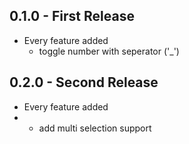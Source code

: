 ## 0.1.0 - First Release
* Every feature added
    - toggle number with seperator ('_')

## 0.2.0 - Second Release
* Every feature added
*   - add multi selection support
